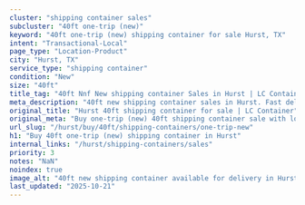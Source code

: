```yaml
---
cluster: "shipping container sales"
subcluster: "40ft one-trip (new)"
keyword: "40ft one-trip (new) shipping container for sale Hurst, TX"
intent: "Transactional-Local"
page_type: "Location-Product"
city: "Hurst, TX"
service_type: "shipping container"
condition: "New"
size: "40ft"
title_tag: "40ft Nnf New shipping container Sales in Hurst | LC Container"
meta_description: "40ft new shipping container sales in Hurst. Fast delivery, competitive pricing. Serving shipping containers area. Quote ID: 5QF. Call (214) 524-4168 for your free quote today."
original_title: "Hurst 40ft shipping container for sale | LC Container"
original_meta: "Buy one-trip (new) 40ft shipping container sale with local delivery in Hurst, TX. LC Container — local Since 2003. Request a fast quote today."
url_slug: "/hurst/buy/40ft/shipping-containers/one-trip-new"
h1: "Buy 40ft one-trip (new) shipping container in Hurst"
internal_links: "/hurst/shipping-containers/sales"
priority: 3
notes: "NaN"
noindex: true
image_alt: "40ft new shipping container available for delivery in Hurst"
last_updated: "2025-10-21"
---
```


<!-- TODO: Add unique city/inventory copy, images, and internal links here. -->
